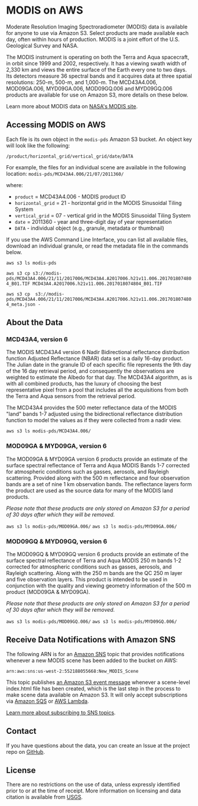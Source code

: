 # MODIS on AWS

Moderate Resolution Imaging Spectroradiometer (MODIS) data is available for anyone to use via Amazon S3. Select products are made available each day, often within hours of production. MODIS is a joint effort of the U.S. Geological Survey and NASA.

The MODIS instrument is operating on both the Terra and Aqua spacecraft, in orbit since 1999 and 2002, respectively. It has a viewing swath width of 2,330 km and views the entire surface of the Earth every one to two days. Its detectors measure 36 spectral bands and it acquires data at three spatial resolutions: 250-m, 500-m, and 1,000-m. The MCD43A4.006, MOD09GA.006, MYD09GA.006, MOD09GQ.006 and MYD09GQ.006 products are available for use on Amazon S3, more details on these below.

Learn more about MODIS data on [NASA's MODIS site](https://modis.gsfc.nasa.gov/).

## Accessing MODIS on AWS

Each file is its own object in the `modis-pds` Amazon S3 bucket. An object key will look like the following:

`/product/horizontal_grid/vertical_grid/date/DATA`

For example, the files for an individual scene are available in the following location: `modis-pds/MCD43A4.006/21/07/2011360/`

where:

- `product` = MCD43A4.006 - MODIS product ID
- `horizontal_grid` = 21 - horizontal grid in the MODIS Sinusoidal Tiling System
- `vertical_grid` = 07 - vertical grid in the MODIS Sinusoidal Tiling System
- `date` = 2011360 - year and three-digit day of year representation
- `DATA` - individual object (e.g., granule, metadata or thumbnail)

If you use the AWS Command Line Interface, you can list all available files, download an individual granule, or read the metadata file in the commands below.

`aws s3 ls modis-pds`

`aws s3 cp s3://modis-pds/MCD43A4.006/21/11/2017006/MCD43A4.A2017006.h21v11.006.2017018074804_B01.TIF MCD43A4.A2017006.h21v11.006.2017018074804_B01.TIF`

`aws s3 cp  s3://modis-pds/MCD43A4.006/21/11/2017006/MCD43A4.A2017006.h21v11.006.2017018074804_meta.json -`

## About the Data

### MCD43A4, version 6

The MODIS MCD43A4 version 6 Nadir Bidirectional reflectance distribution function Adjusted Reflectance (NBAR) data set is a daily 16-day product. The Julian date in the granule ID of each specific file represents the 9th day of the 16 day retrieval period, and consequently the observations are weighted to estimate the Albedo for that day. The MCD43A4 algorithm, as is with all combined products, has the luxury of choosing the best representative pixel from a pool that includes all the acquisitions from both the Terra and Aqua sensors from the retrieval period.

The MCD43A4 provides the 500 meter reflectance data of the MODIS "land" bands 1-7 adjusted using the bidirectional reflectance distribution function to model the values as if they were collected from a nadir view.

`aws s3 ls modis-pds/MCD43A4.006/`

### MOD09GA & MYD09GA, version 6

The MOD09GA &  MYD09GA version 6 products provide an estimate of the surface spectral reflectance of Terra and Aqua MODIS Bands 1-7 corrected for atmospheric conditions such as gasses, aerosols, and Rayleigh scattering. Provided along with the 500 m reflectance and four observation bands are a set of nine 1 km observation bands. The reflectance layers form the product are used as the source data for many of the MODIS land products.

*Please note that these products are only stored on Amazon S3 for a period of 30 days after which they will be removed.*

`aws s3 ls modis-pds/MOD09GA.006/`
`aws s3 ls modis-pds/MYD09GA.006/`

### MOD09GQ & MYD09GQ, version 6

The MOD09GQ & MYD09GQ version 6 products provide an estimate of the surface spectral reflectance of Terra and Aqua MODIS 250 m bands 1-2 corrected for atmospheric conditions such as gasses, aerosols, and Rayleigh scattering. Along with the 250 m bands are the QC 250 m layer and five observation layers. This product is intended to be used in conjunction with the quality and viewing geometry information of the 500 m product (MOD09GA & MYD09GA).

*Please note that these products are only stored on Amazon S3 for a period of 30 days after which they will be removed.*

`aws s3 ls modis-pds/MOD09GQ.006/`
`aws s3 ls modis-pds/MYD09GQ.006/`

## Receive Data Notifications with Amazon SNS

The following ARN is for an [Amazon SNS](https://aws.amazon.com/sns/) topic that provides notifications whenever a new MODIS scene has been added to the bucket on AWS:

`arn:aws:sns:us-west-2:552188055668:New_MODIS_Scene`

This topic publishes [an Amazon S3 event message](http://docs.aws.amazon.com/AmazonS3/latest/dev/notification-content-structure.html) whenever a scene-level index.html file has been created, which is the last step in the process to make scene data available on Amazon S3. It will only accept subscriptions via [Amazon SQS](https://aws.amazon.com/sqs/) or [AWS Lambda](https://aws.amazon.com/lambda/).

[Learn more about subscribing to SNS topics](http://docs.aws.amazon.com/sns/latest/dg/SubscribeTopic.html).

## Contact

If you have questions about the data, you can create an Issue at the project repo on [GitHub](https://github.com/AstroDigital/modis-ingestor/issues).

## License

There are no restrictions on the use of data, unless expressly identified prior to or at the time of receipt. More information on licensing and data citation is available from [USGS](http://eros.usgs.gov/about-us/data-citation).